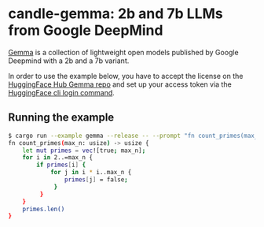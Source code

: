 # candle-gemma: 2b and 7b LLMs from Google DeepMind

[Gemma](https://ai.google.dev/gemma/docs) is a collection of lightweight open
models published by Google Deepmind with a 2b and a 7b variant.

In order to use the example below, you have to accept the license on the
[HuggingFace Hub Gemma repo](https://huggingface.co/google/gemma-7b) and set up
your access token via the [HuggingFace cli login
command](https://huggingface.co/docs/huggingface_hub/guides/cli#huggingface-cli-login).

## Running the example

```bash
$ cargo run --example gemma --release -- --prompt "fn count_primes(max_n: usize)"
fn count_primes(max_n: usize) -> usize {
    let mut primes = vec![true; max_n];
    for i in 2..=max_n {
        if primes[i] {
            for j in i * i..max_n {
                primes[j] = false;
             }
         }
    }
    primes.len()
}
```

